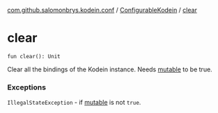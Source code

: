 [com.github.salomonbrys.kodein.conf](../index.md) / [ConfigurableKodein](index.md) / [clear](.)

# clear

`fun clear(): Unit`

Clear all the bindings of the Kodein instance. Needs [mutable](mutable.md) to be true.

### Exceptions

`IllegalStateException` - if [mutable](mutable.md) is not `true`.